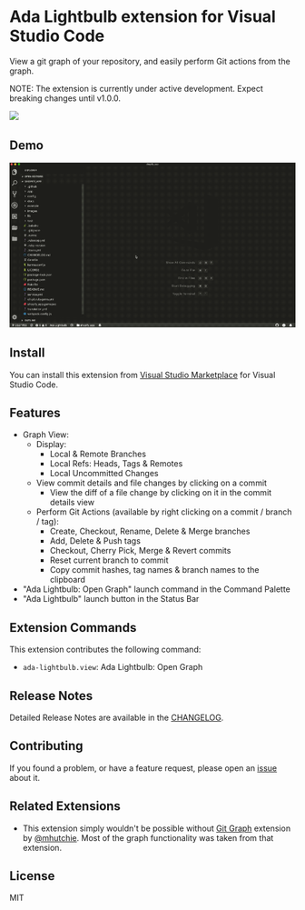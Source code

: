 # Ada Lightbulb extension for Visual Studio Code

View a git graph of your repository, and easily perform Git actions from the graph.

NOTE: The extension is currently under active development. Expect breaking changes until v1.0.0.

<p><img src="https://github.com/vfonic/vscode-ada-lightbulb/raw/master/resources/Lightbolb.gif" height="300px"></p>

## Demo

![Demo](resources/demo-lightbulb.gif)

## Install

You can install this extension from [Visual Studio Marketplace](https://marketplace.visualstudio.com/items?itemName=vfonic.ada-lightbulb) for Visual Studio Code.

## Features

- Graph View:
  - Display:
    - Local & Remote Branches
    - Local Refs: Heads, Tags & Remotes
    - Local Uncommitted Changes
  - View commit details and file changes by clicking on a commit
    - View the diff of a file change by clicking on it in the commit details view
  - Perform Git Actions (available by right clicking on a commit / branch / tag):
    - Create, Checkout, Rename, Delete & Merge branches
    - Add, Delete & Push tags
    - Checkout, Cherry Pick, Merge & Revert commits
    - Reset current branch to commit
    - Copy commit hashes, tag names & branch names to the clipboard
- "Ada Lightbulb: Open Graph" launch command in the Command Palette
- "Ada Lightbulb" launch button in the Status Bar

## Extension Commands

This extension contributes the following command:

- `ada-lightbulb.view`: Ada Lightbulb: Open Graph

## Release Notes

Detailed Release Notes are available in the [CHANGELOG](CHANGELOG.md).

## Contributing

If you found a problem, or have a feature request, please open an [issue](https://github.com/vfonic/vscode-ada-lightbulb/issues) about it.

## Related Extensions

- This extension simply wouldn't be possible without [Git Graph](https://github.com/mhutchie/vscode-git-graph) extension by [@mhutchie](https://github.com/mhutchie). Most of the graph functionality was taken from that extension.

## License

MIT

